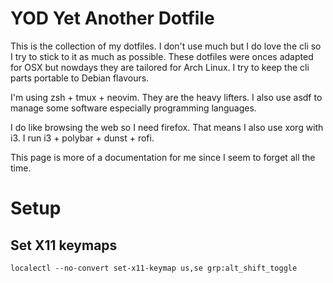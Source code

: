# YOD Yet Another Dotfile

This is the collection of my dotfiles. I don't use much but I do love the cli so I try to stick to it as much as possible. These dotfiles were onces adapted for OSX but nowdays they are tailored for Arch Linux. I try to keep the cli parts portable to Debian flavours.

I'm using zsh + tmux + neovim. They are the heavy lifters. I also use asdf to manage some software especially programming languages.

I do like browsing the web so I need firefox. That means I also use xorg with i3. I run i3 + polybar + dunst + rofi.

This page is more of a documentation for me since I seem to forget all the time.

# Setup

## Set X11 keymaps

```
localectl --no-convert set-x11-keymap us,se grp:alt_shift_toggle
```
